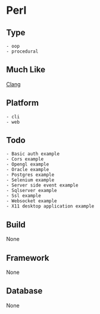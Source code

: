 # Perl

## Type
	- oop
	- procedural
## Much Like
[Clang](CLANG.md)
## Platform
	- cli
	- web
## Todo
	- Basic auth example
	- Cors example
	- Opengl example
	- Oracle example
	- Postgres example
	- Selenium example
	- Server side event example
	- Sqlserver example
	- Ssl example
	- Websocket example
	- X11 desktop application example
## Build
None
## Framework
None
## Database
None